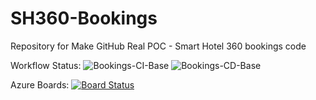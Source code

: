 # SH360-Bookings
Repository for Make GitHub Real POC - Smart Hotel 360 bookings code

Workflow Status:
![Bookings-CI-Base](https://github.com/microsoftdevopsdojo/mcwb-sh360-bookings-gc/workflows/Bookings-CI-Base/badge.svg)
![Bookings-CD-Base](https://github.com/microsoftdevopsdojo/mcwb-sh360-bookings-gc/workflows/Bookings-CD-Base/badge.svg)

Azure Boards:
[![Board Status](https://dev.azure.com/Make-Github-Real/1e0d258f-e45d-4422-9db2-814eeaa566e7/899fd026-5a8e-44be-ba69-49674a287c20/_apis/work/boardbadge/a4f1f18d-eba8-4729-b4a1-4925836e1ded)](https://dev.azure.com/Make-Github-Real/1e0d258f-e45d-4422-9db2-814eeaa566e7/_boards/board/t/899fd026-5a8e-44be-ba69-49674a287c20/Microsoft.RequirementCategory/)
